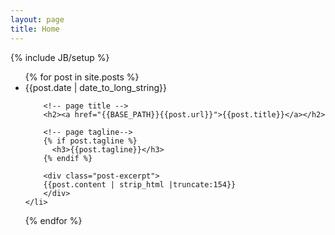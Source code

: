 ```yaml
---
layout: page
title: Home
---
```

{% include JB/setup %}

<ul class="post-item-group">
  {% for post in site.posts %}
	<!-- list all post -->
	<li class="post-item">
	  <!-- page date -->
		<div class="post-item-date hidden-xs">
		{{post.date | date_to_long_string}}
		</div>

		<!-- page title -->
		<h2><a href="{{BASE_PATH}}{{post.url}}">{{post.title}}</a></h2>

		<!-- page tagline-->
		{% if post.tagline %}
		  <h3>{{post.tagline}}</h3>
		{% endif %}

		<div class="post-excerpt">
		{{post.content | strip_html |truncate:154}}
		</div>
	</li>
  {% endfor %}
</ul>

